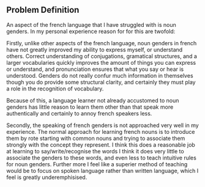 Problem Definition
----
An aspect of the french language that I have struggled with is noun genders.
In my personal experience reason for for this are twofold:

Firstly, unlike other aspects of the french language, noun genders in french have not greatly
improved my ability to express myself, or understand others. Correct understanding of
conjugations, gramatical structures, and a larger vocabularies quickly improves the
amount of things you can express or understand, and pronunciation ensures that what you
say or hear is understood. Genders do not really confur much information in themselves
though you do provide some structural clarity, and certainly they must play a role in
the recognition of vocabulary.

Because of this, a language learner not already accustomed to noun genders has little
reason to learn them other than that speak more authentically and certainly to annoy
french speakers less.

Secondly, the speaking of french genders is not approached very well in my experience.
The normal approach for learning french nouns is to introduce them by rote starting with
common nouns and trying to associate them strongly with the concept they represent. I think
this does a reasonable job at learning to say/write/recognise the words I think it does very
little to associate the genders to these words, and even less to teach intuitive rules for 
noun genders. Further more I feel like a superier method of teaching would be to focus on
spoken language rather than written language, which I feel is greatly underemphisised.